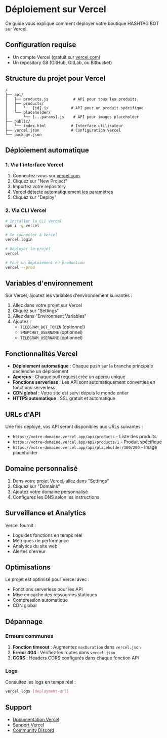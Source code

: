 # Déploiement sur Vercel

Ce guide vous explique comment déployer votre boutique HASHTAG BOT sur Vercel.

## Configuration requise

- Un compte Vercel (gratuit sur [vercel.com](https://vercel.com))
- Un repository Git (GitHub, GitLab, ou Bitbucket)

## Structure du projet pour Vercel

```
/
├── api/
│   ├── products.js           # API pour tous les produits
│   ├── products/
│   │   └── [id].js          # API pour un produit spécifique
│   └── placeholder/
│       └── [...params].js    # API pour images placeholder
├── public/
│   └── index.html           # Interface utilisateur
├── vercel.json              # Configuration Vercel
└── package.json
```

## Déploiement automatique

### 1. Via l'interface Vercel

1. Connectez-vous sur [vercel.com](https://vercel.com)
2. Cliquez sur "New Project"
3. Importez votre repository
4. Vercel détecte automatiquement les paramètres
5. Cliquez sur "Deploy"

### 2. Via CLI Vercel

```bash
# Installer la CLI Vercel
npm i -g vercel

# Se connecter à Vercel
vercel login

# Déployer le projet
vercel

# Pour un déploiement en production
vercel --prod
```

## Variables d'environnement

Sur Vercel, ajoutez les variables d'environnement suivantes :

1. Allez dans votre projet sur Vercel
2. Cliquez sur "Settings"
3. Allez dans "Environment Variables"
4. Ajoutez :
   - `TELEGRAM_BOT_TOKEN` (optionnel)
   - `SNAPCHAT_USERNAME` (optionnel)
   - `TELEGRAM_USERNAME` (optionnel)

## Fonctionnalités Vercel

- **Déploiement automatique** : Chaque push sur la branche principale déclenche un déploiement
- **Aperçus** : Chaque pull request crée un aperçu unique
- **Fonctions serverless** : Les API sont automatiquement converties en fonctions serverless
- **CDN global** : Votre site est servi depuis le monde entier
- **HTTPS automatique** : SSL gratuit et automatique

## URLs d'API

Une fois déployé, vos API seront disponibles aux URLs suivantes :

- `https://votre-domaine.vercel.app/api/products` - Liste des produits
- `https://votre-domaine.vercel.app/api/products/1` - Produit spécifique
- `https://votre-domaine.vercel.app/api/placeholder/300/200` - Image placeholder

## Domaine personnalisé

1. Dans votre projet Vercel, allez dans "Settings"
2. Cliquez sur "Domains"
3. Ajoutez votre domaine personnalisé
4. Configurez les DNS selon les instructions

## Surveillance et Analytics

Vercel fournit :
- Logs des fonctions en temps réel
- Métriques de performance
- Analytics du site web
- Alertes d'erreur

## Optimisations

Le projet est optimisé pour Vercel avec :
- Fonctions serverless pour les API
- Mise en cache des ressources statiques
- Compression automatique
- CDN global

## Dépannage

### Erreurs communes

1. **Fonction timeout** : Augmentez `maxDuration` dans `vercel.json`
2. **Erreur 404** : Vérifiez les routes dans `vercel.json`
3. **CORS** : Headers CORS configurés dans chaque fonction API

### Logs

Consultez les logs en temps réel :
```bash
vercel logs [deployment-url]
```

## Support

- [Documentation Vercel](https://vercel.com/docs)
- [Support Vercel](https://vercel.com/support)
- [Community Discord](https://discord.gg/vercel)